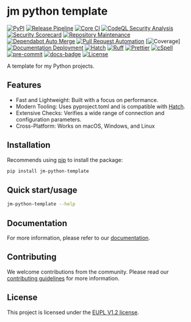 # jm python template

[![PyPI][PyPI-badge]][PyPI]
[![Release Pipeline][wf-release-badge]][wf-release]
[![Core CI][wf-core-ci-badge]][wf-core-ci]
[![CodeQL Security Analysis][wf-code-ql-badge]][wf-code-ql]
[![Security Scorecard][wf-scorecard-badge]][wf-scorecard]
[![Repository Maintenance][wf-maintenance-badge]][wf-maintenance]
[![Dependabot Auto Merge][wf-dependabot-merge-badge]][wf-dependabot-merge]
[![Pull Request Automation][wf-pr-automation-badge]][wf-pr-automation]
[![Coverage][wf-coverage-badge]]
[![Documentation Deployment][wf-docs-deploy-badge]][wf-docs-deploy]
[![Hatch][Hatch-badge]][Hatch]
[![Ruff][Ruff-badge]][Ruff]
[![Prettier][Prettier-badge]][Prettier]
[![cSpell][cSpell-badge]][cSpell]
[![pre-commit][pre-commit-badge]][pre-commit]
[![docs-badge][documentation-badge]][documentation]
[![License][License-badge]][EUPL V1.2 license]

A template for my Python projects.

## Features

- Fast and Lightweight: Built with a focus on performance.
- Modern Tooling: Uses pyproject.toml and is compatible with [Hatch].
- Extensive Checks: Verifies a wide range of connection and configuration parameters.
- Cross-Platform: Works on macOS, Windows, and Linux

## Installation

Recommends using [pip] to install the package:

```bash
pip install jm-python-template
```

## Quick start/usage

```bash
jm-python-template --help
```

## Documentation

For more information, please refer to our [documentation].

## Contributing

We welcome contributions from the community. Please read our [contributing guidelines]
for more information.

## License

This project is licensed under the [EUPL V1.2 license].

<!-- MARKDOWN LINKS & IMAGES -->
<!-- https://www.markdownguide.org/basic-syntax/#reference-style-links -->
<!-- Project -->

[EUPL V1.2 license]: https://github.com/jmuelbert/jm-python-template/blob/main/LICENSE
[license-badge]: https://img.shields.io/badge/License-EUPL%201.2-blue.svg

<!-- Workflows -->

[wf-core-ci]: https://github.com/jmuelbert/jm-python-template/actions/workflows/ci.yml
[wf-core-ci-badge]: https://github.com/jmuelbert/jm-python-template/actions/workflows/ci.yml/badge.svg
[wf-code-ql]: https://github.com/jmuelbert/jm-python-template/actions/workflows/codeql-analysis.yml
[wf-code-ql-badge]: https://github.com/jmuelbert/jm-python-template/actions/workflows/codeql-analysis.yml/badge.svg
[wf-coverage-badge]: https://img.shields.io/endpoint?url=https://raw.githubusercontent.com/jmuelbert/jm-python-template/main/.github/badges/coverage.json
[wf-docs-deploy]: https://github.com/jmuelbert/jm-python-template/actions/workflows/docs-deploy.yml
[wf-docs-deploy-badge]: https://github.com/jmuelbert/jm-python-template/actions/workflows/docs-deploy.yml/badge.svg
[wf-dependabot-merge]: https://github.com/jmuelbert/jm-python-template/actions/workflows/dependabot-merge.yml
[wf-dependabot-merge-badge]: https://github.com/jmuelbert/jm-python-template/actions/workflows/dependabot-merge.yml/badge.svg
[wf-maintenance]: https://github.com/jmuelbert/jm-python-template/actions/workflows/maintenance.yml
[wf-maintenance-badge]: https://github.com/jmuelbert/jm-python-template/actions/workflows/maintenance.yml/badge.svg
[wf-pr-automation]: https://github.com/jmuelbert/jm-python-template/actions/workflows/pr-automation.yml
[wf-pr-automation-badge]: https://github.com/jmuelbert/jm-python-template/actions/workflows/pr-automation.yml/badge.svg
[wf-release]: https://github.com/jmuelbert/jm-python-template/actions/workflows/release.yml
[wf-release-badge]: https://github.com/jmuelbert/jm-python-template/actions/workflows/release.yml/badge.svg
[wf-scorecard]: https://github.com/jmuelbert/jm-python-template/actions/workflows/scorecard.yml
[wf-scorecard-badge]: https://github.com/jmuelbert/jm-python-template/actions/workflows/scorecard.yml/badge.svg

<!-- Project Docs -->

[contributing guidelines]: https://jmuelbert.github.io/jm-python-template/community/contributing
[documentation]: https://jmuelbert.github.io/jm-python-template/
[documentation-badge]: https://img.shields.io/badge/Docs-github.io-blue

 <!--- External -->

[cSpell]: https://cspell.org/
[cSpell-badge]: https://img.shields.io/badge/cSpell-checked-blue?logo=cspell
[Hatch]: https://hatch.pypa.io/
[Hatch-badge]: https://img.shields.io/badge/Hatch-2.x-blue
[pip]: https://pip.pypa.io/en/stable/
[pre-commit]: https://pre-commit.com/
[pre-commit-badge]: https://img.shields.io/badge/pre--commit-enabled-brightgreen?logo=pre-commit
[Prettier]: https://prettier.io
[Prettier-badge]: https://img.shields.io/badge/prettier-3.x-brightgreen?logo=prettier
[PyPi]: https://pypi.org/project/jm-python-template
[PyPi-badge]: https://img.shields.io/pypi/v/jm-python-template
[Ruff]: https://github.com/astral-sh/ruff
[Ruff-badge]: https://img.shields.io/badge/ruff-enabled-brightgreen?logo=ruff
